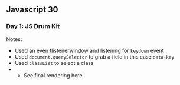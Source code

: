 ## Javascript 30

### Day 1: JS Drum Kit

Notes: 

* Used  an even tlistenerwindow and listening for `keydown` event  
* Used `document.querySelector` to grab a field in this case `data-key`
* Used `classList` to select a class
* * See final rendering here





